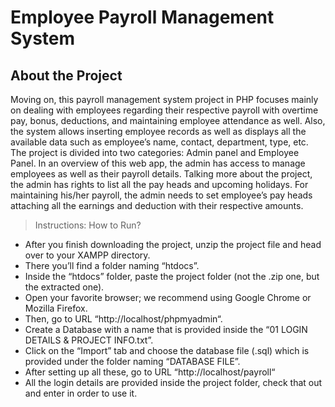 # Employee Payroll Management System

## About the Project
Moving on, this payroll management system project in PHP focuses mainly on dealing with employees regarding their respective payroll with overtime pay, bonus, deductions, and maintaining employee attendance as well. Also, the system allows inserting employee records as well as displays all the available data such as employee’s name, contact, department, type, etc. The project is divided into two categories: Admin panel and Employee Panel. In an overview of this web app, the admin has access to manage employees as well as their payroll details. Talking more about the project, the admin has rights to list all the pay heads and upcoming holidays. For maintaining his/her payroll, the admin needs to set employee’s pay heads attaching all the earnings and deduction with their respective amounts.

> Instructions: How to Run?

* After you finish downloading the project, unzip the project file and head over to your XAMPP directory.
* There you’ll find a folder naming “htdocs”.
* Inside the “htdocs” folder, paste the project folder (not the .zip one, but the extracted one).
* Open your favorite browser; we recommend using Google Chrome or Mozilla Firefox.
* Then, go to URL “http://localhost/phpmyadmin“.
* Create a Database with a name that is provided inside the “01 LOGIN DETAILS & PROJECT INFO.txt”.
* Click on the “Import” tab and choose the database file (.sql) which is provided under the folder naming “DATABASE FILE”.
* After setting up all these, go to URL “http://localhost/payroll“
* All the login details are provided inside the project folder, check that out and enter in order to use it.
